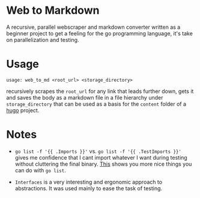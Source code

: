 Web to Markdown
===============

A recursive, parallel webscraper and markdown converter written as a beginner project to get a feeling for the go programming language, it's take on parallelization and testing.

Usage
=====

```
usage: web_to_md <root_url> <storage_directory>
```

recursively scrapes the `root_url` for any link that leads further down, gets it and saves the body as a markdown file in a file hierarchy under `storage_directory` that can be used as a basis for the `content` folder of a [hugo](https://gohugo.io) project.


Notes
=====

* `go list -f '{{ .Imports }}'` vs. `go list -f '{{ .TestImports }}'` gives me confidence that I cant import whatever I want during testing without cluttering the final binary. [This](https://dave.cheney.net/2014/09/14/go-list-your-swiss-army-knife) shows you more nice things you can do with `go list`.

* `Interfaces` is a very interesting and ergonomic approach to abstractions. It was used mainly to ease the task of testing.
